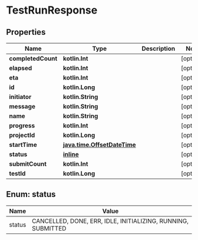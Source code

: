 
# TestRunResponse

## Properties
Name | Type | Description | Notes
------------ | ------------- | ------------- | -------------
**completedCount** | **kotlin.Int** |  |  [optional]
**elapsed** | **kotlin.Int** |  |  [optional]
**eta** | **kotlin.Int** |  |  [optional]
**id** | **kotlin.Long** |  |  [optional]
**initiator** | **kotlin.String** |  |  [optional]
**message** | **kotlin.String** |  |  [optional]
**name** | **kotlin.String** |  |  [optional]
**progress** | **kotlin.Int** |  |  [optional]
**projectId** | **kotlin.Long** |  |  [optional]
**startTime** | [**java.time.OffsetDateTime**](java.time.OffsetDateTime.md) |  |  [optional]
**status** | [**inline**](#Status) |  |  [optional]
**submitCount** | **kotlin.Int** |  |  [optional]
**testId** | **kotlin.Long** |  |  [optional]


<a name="Status"></a>
## Enum: status
Name | Value
---- | -----
status | CANCELLED, DONE, ERR, IDLE, INITIALIZING, RUNNING, SUBMITTED



